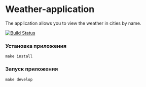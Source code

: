 # Weather-application

The application allows you to view the weather in cities by name.

[![Build Status](https://travis-ci.com/kornienko199004/weather-application.svg?branch=master)](https://travis-ci.com/kornienko199004/weather-application)





### Установка приложения

`make install`

### Запуск приложения

`make develop`